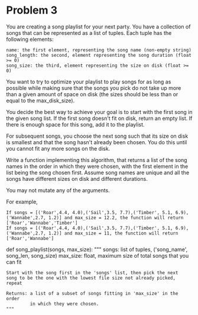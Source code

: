 # Problem 3

You are creating a song playlist for your next party. You have a collection of songs that can be represented as a list of tuples. Each tuple has the following elements:

    name: the first element, representing the song name (non-empty string)
    song_length: the second, element representing the song duration (float >= 0)
    song_size: the third, element representing the size on disk (float >= 0)

You want to try to optimize your playlist to play songs for as long as possible while making sure that the songs you pick do not take up more than a given amount of space on disk (the sizes should be less than or equal to the max_disk_size).

You decide the best way to achieve your goal is to start with the first song in the given song list. If the first song doesn't fit on disk, return an empty list. If there is enough space for this song, add it to the playlist.

For subsequent songs, you choose the next song such that its size on disk is smallest and that the song hasn't already been chosen. You do this until you cannot fit any more songs on the disk.

Write a function implementing this algorithm, that returns a list of the song names in the order in which they were chosen, with the first element in the list being the song chosen first. Assume song names are unique and all the songs have different sizes on disk and different durations.

You may not mutate any of the arguments.

For example,

    If songs = [('Roar',4.4, 4.0),('Sail',3.5, 7.7),('Timber', 5.1, 6.9),('Wannabe',2.7, 1.2)] and max_size = 12.2, the function will return ['Roar','Wannabe','Timber']
    If songs = [('Roar',4.4, 4.0),('Sail',3.5, 7.7),('Timber', 5.1, 6.9),('Wannabe',2.7, 1.2)] and max_size = 11, the function will return ['Roar','Wannabe']

def song_playlist(songs, max_size):
    """
    songs: list of tuples, ('song_name', song_len, song_size)
    max_size: float, maximum size of total songs that you can fit

    Start with the song first in the 'songs' list, then pick the next 
    song to be the one with the lowest file size not already picked, repeat

    Returns: a list of a subset of songs fitting in 'max_size' in the order 
             in which they were chosen.
    """
